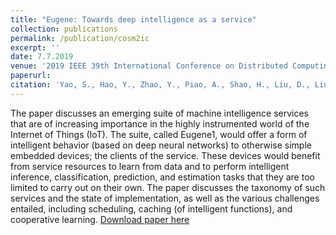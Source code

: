 ```yaml
---
title: "Eugene: Towards deep intelligence as a service"
collection: publications
permalink: /publication/cosm2ic
excerpt: ''
date: 7.7.2019
venue: '2019 IEEE 39th International Conference on Distributed Computing Systems (ICDCS)'
paperurl: 
citation: 'Yao, S., Hao, Y., Zhao, Y., Piao, A., Shao, H., Liu, D., Liu, S., Hu, S., Weerakoon, D., Jayarajah, K. and Misra, A., 2019, July. Eugene: Towards deep intelligence as a service. In 2019 IEEE 39th International Conference on Distributed Computing Systems (ICDCS) (pp. 1630-1640). IEEE.'
---
```

The paper discusses an emerging suite of machine intelligence services that are of increasing importance in the
highly instrumented world of the Internet of Things (IoT). The suite, called Eugene1, would offer a form of intelligent behavior (based on deep neural networks) to otherwise simple embedded devices; the clients of the service. These devices would benefit from service resources to learn from data and to perform intelligent inference, classification, prediction, and estimation tasks that they are too limited to carry out on their
own. The paper discusses the taxonomy of such services and the state of implementation, as well as the various challenges entailed, including scheduling, caching (of intelligent functions), and cooperative learning.
[Download paper here](https://ink.library.smu.edu.sg/cgi/viewcontent.cgi?article=5826&context=sis_research)

<!-- Recommended citation: Weerakoon, D., Subbaraju, V., Tran, T. and Misra, A., 2022. Cosm2ic: Optimizing real-time multi-modal instruction comprehension. IEEE Robotics and Automation Letters, 7(4), pp.10697-10704. -->